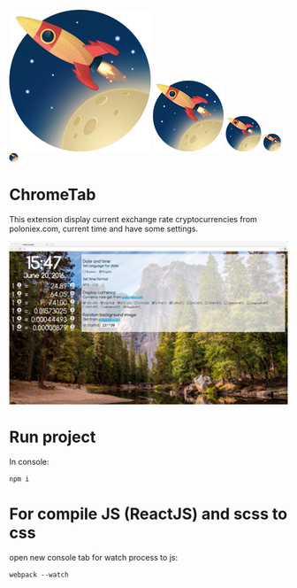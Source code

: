 ![](img/icon/256x256.png) ![](img/icon/128x128.png) ![](img/icon/64x64.png) ![](img/icon/32x32.png) ![](img/icon/16x16.png)
# ChromeTab
This extension display current exchange rate cryptocurrencies from poloniex.com, current time and have some settings.

![](image3.jpg)

# Run project

In console:
```{r, engine='bash', count_lines}
npm i
```

# For compile JS (ReactJS) and scss to css

open new console tab for watch process to js:
```{r, engine='bash', count_lines}
webpack --watch
```
